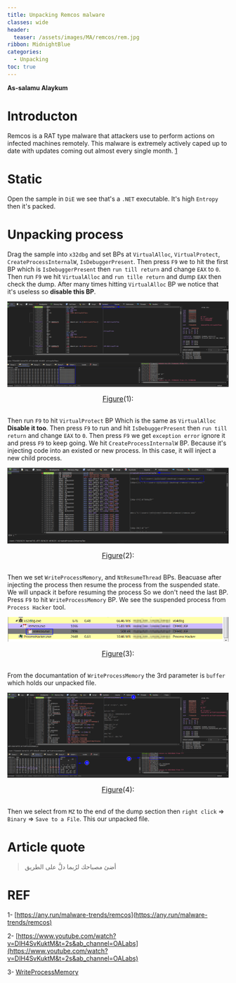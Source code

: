```yaml
---
title: Unpacking Remcos malware
classes: wide
header:
  teaser: /assets/images/MA/remcos/rem.jpg
ribbon: MidnightBlue
categories:
  - Unpacking
toc: true
---
```


**As-salamu Alaykum**

# Introducton

Remcos is a RAT type malware that attackers use to perform actions on infected machines remotely. This malware is extremely actively caped up to date with updates coming out almost every single month. [1](https://any.run/malware-trends/remcos)

# Static

Open the sample in `DiE` we see that's a `.NET` executable. It's high `Entropy` then it's packed.

# Unpacking process

Drag the sample into `x32dbg` and set BPs at `VirtualAlloc`, `VirtualProtect`, `CreateProcessInternalW`, `IsDebuggerPresent`. Then press `F9` we to hit the first BP which is `IsDebuggerPresent` then `run till return` and change `EAX` to `0`. Then run `F9` we hit `VirtualAlloc` and `run tille return` and dump `EAX` then check the dump. After many times hitting `VirtualAlloc` BP we notice that it's useless so **disable this BP**. 

<p align="center">
  <img src="/assets/images/MA/remcos/1.png" />
</p>
<center><font size="3"> <u>Figure</u>(1): <u></u> </font></center> 
<br>

Then run `F9` to hit `VirtualProtect` BP Which is the same as `VirtualAlloc` **Disable it too**. Then press `F9` to run and hit `IsDebuggerPresent` then `run till return` and change `EAX` to `0`. Then press `F9` we get `exception error` ignore it and press `F9` to keep going. We hit `CreateProcessInternalW` BP. Because it's injecting code into an existed or new process. In this case, it will inject a new child process.

<p align="center">
  <img src="/assets/images/MA/remcos/2.png" />
</p>
<center><font size="3"> <u>Figure</u>(2): <u></u> </font></center> 
<br>

Then we set `WriteProcessMemory`, and `NtResumeThread` BPs. Beacuase after injecting the process then resume the process from the suspended state. We will unpack it before resuming the process So we don't need the last BP. Press `F9` to hit `WriteProcessMemory` BP. We see the suspended process from `Process Hacker` tool.

<p align="center">
  <img src="/assets/images/MA/remcos/3.png" />
</p>
<center><font size="3"> <u>Figure</u>(3): <u></u> </font></center> 
<br>

From the documantation of `WriteProcessMemory` the 3rd parameter is `buffer` which holds our unpacked file. 

<p align="center">
  <img src="/assets/images/MA/remcos/4.png" />
</p>
<center><font size="3"> <u>Figure</u>(4): <u></u> </font></center> 
<br>

Then we select from `MZ` to the end of the dump section then `right click` => `Binary` => `Save to a File`. This our unpacked file.

# Article quote

> أضئ مصباحك لرُبما دلَّ على الطريق

# REF

1- [https://any.run/malware-trends/remcos](https://any.run/malware-trends/remcos)

2- [https://www.youtube.com/watch?v=DIH4SvKuktM&t=2s&ab_channel=OALabs](https://www.youtube.com/watch?v=DIH4SvKuktM&t=2s&ab_channel=OALabs)

3- [WriteProcessMemory](https://docs.microsoft.com/en-us/windows/win32/api/memoryapi/nf-memoryapi-writeprocessmemory)
